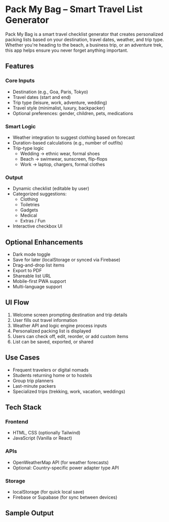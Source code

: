 # Pack My Bag – Smart Travel List Generator

Pack My Bag is a smart travel checklist generator that creates personalized packing lists based on your destination, travel dates, weather, and trip type. Whether you're heading to the beach, a business trip, or an adventure trek, this app helps ensure you never forget anything important.

## Features

### Core Inputs
- Destination (e.g., Goa, Paris, Tokyo)
- Travel dates (start and end)
- Trip type (leisure, work, adventure, wedding)
- Travel style (minimalist, luxury, backpacker)
- Optional preferences: gender, children, pets, medications

### Smart Logic
- Weather integration to suggest clothing based on forecast
- Duration-based calculations (e.g., number of outfits)
- Trip-type logic
  - Wedding → ethnic wear, formal shoes
  - Beach → swimwear, sunscreen, flip-flops
  - Work → laptop, chargers, formal clothes

### Output
- Dynamic checklist (editable by user)
- Categorized suggestions:
  - Clothing
  - Toiletries
  - Gadgets
  - Medical
  - Extras / Fun
- Interactive checkbox UI

## Optional Enhancements
- Dark mode toggle
- Save for later (localStorage or synced via Firebase)
- Drag-and-drop list items
- Export to PDF
- Shareable list URL
- Mobile-first PWA support
- Multi-language support

## UI Flow
1. Welcome screen prompting destination and trip details
2. User fills out travel information
3. Weather API and logic engine process inputs
4. Personalized packing list is displayed
5. Users can check off, edit, reorder, or add custom items
6. List can be saved, exported, or shared

## Use Cases
- Frequent travelers or digital nomads
- Students returning home or to hostels
- Group trip planners
- Last-minute packers
- Specialized trips (trekking, work, vacation, weddings)

## Tech Stack

### Frontend
- HTML, CSS (optionally Tailwind)
- JavaScript (Vanilla or React)

### APIs
- OpenWeatherMap API (for weather forecasts)
- Optional: Country-specific power adapter type API

### Storage
- localStorage (for quick local save)
- Firebase or Supabase (for sync between devices)

## Sample Output


